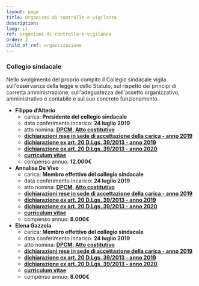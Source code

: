 ```yaml
---
layout: page
title: Organismi di controllo e vigilanza
description: 
lang: it
ref: organismi-di-controllo-e-vigilanza
order: 2
child_of_ref: organizzazione
---
```


### Collegio sindacale

Nello svolgimento del proprio compito il Collegio sindacale vigila sull'osservanza della legge e dello Statuto, sul rispetto dei principi di corretta amministrazione, sull'adeguatezza dell'assetto organizzativo, amministrativo e contabile e sul suo concreto funzionamento. 

- **Filippo d’Alterio**
    - carica: **Presidente del collegio sindacale**
    - data conferimento incarico: **24 luglio 2019**
    - atto nomina: **[DPCM](../../disposizioni-generali/atti-generali/DPCM_costituzione.pdf), [Atto costitutivo](../../disposizioni-generali/atti-generali/Atto_costitutivo_pagoPA_SpA.pdf)**
    - **[dichiarazioni rese in sede di accettazione della carica  - anno 2019](./Filippo_Dalterio_accettazione.pdf)**
    - **[dichiarazione ex art. 20 D.Lgs. 39/2013 - anno 2019](./Filippo_Dalterio_altri_incarichi.pdf)**
    - **[dichiarazione ex art. 20 D.Lgs. 39/2013 - anno 2020](./Filippo_Dalterio_altri_incarichi-2020.pdf)**
    - **[curriculum vitae](./Filippo_Dalterio_curriculum.pdf)**
    - compenso annuo: **12.000€**
- **Annalisa De Vivo**
    - carica: **Membro effettivo del collegio sindacale**
    - data conferimento incarico: **24 luglio 2019**
    - atto nomina: **[DPCM](../../disposizioni-generali/atti-generali/DPCM_costituzione.pdf), [Atto costitutivo](../../disposizioni-generali/atti-generali/Atto_costitutivo_pagoPA_SpA.pdf)**
    - **[dichiarazioni rese in sede di accettazione della carica - anno 2019](./Annalisa_Devivo_accettazione.pdf)**
    - **[dichiarazione ex art. 20 D.Lgs. 39/2013 - anno 2019](./Annalisa_Devivo_altri_incarichi.pdf)**
    - **[dichiarazione ex art. 20 D.Lgs. 39/2013 - anno 2020](./Annalisa_Devivo_altri_incarichi-2020.pdf)**
    - **[curriculum vitae](./Annalisa_Devivo_curriculum.pdf)**
    - compenso annuo: **8.000€**
- **Elena Gazzola**
    - carica: **Membro effettivo del collegio sindacale**
    - data conferimento incarico: **24 luglio 2019**
    - atto nomina: **[DPCM](../../disposizioni-generali/atti-generali/DPCM_costituzione.pdf), [Atto costitutivo](../../disposizioni-generali/atti-generali/Atto_costitutivo_pagoPA_SpA.pdf)**
    - **[dichiarazioni rese in sede di accettazione della carica - anno 2019](./Elena_Gazzola_accettazione.pdf)**
    - **[dichiarazione ex art. 20 D.Lgs. 39/2013 - anno 2019](./Elena_Gazzola_altri_incarichi.pdf)**
    - **[dichiarazione ex art. 20 D.Lgs. 39/2013 - anno 2020](./Elena_Gazzola_altri_incarichi-2020.pdf)**
    - **[curriculum vitae](./Elena_Gazzola_curriculum.pdf)**
    - compenso annuo: **8.000€**
